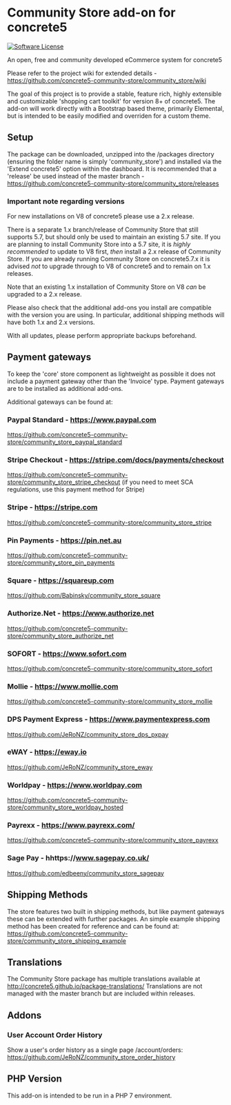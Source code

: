 # Community Store add-on for concrete5

[![Software License](https://img.shields.io/badge/license-MIT-brightgreen.svg?style=flat-square)](LICENSE)

An open, free and community developed eCommerce system for concrete5

Please refer to the project wiki for extended details - https://github.com/concrete5-community-store/community_store/wiki

The goal of this project is to provide a stable, feature rich, highly extensible and customizable 'shopping cart toolkit' for version 8+ of concrete5.
The add-on will work directly with a Bootstrap based theme, primarily Elemental, but is intended to be easily modified and overriden for a custom theme.

## Setup
The package can be downloaded, unzipped into the /packages directory (ensuring the folder name is simply 'community_store') and installed via the 'Extend concrete5' option within the dashboard.  It is recommended that a 'release' be used instead of the master branch - https://github.com/concrete5-community-store/community_store/releases

### Important note regarding versions
For new installations on V8 of concrete5 please use a 2.x release.

There is a separate 1.x branch/release of Community Store that still supports 5.7, but should only be used to maintain an existing 5.7 site.
If you are planning to install Community Store into a 5.7 site, it is _highly recommended_ to update to V8 first, _then_ install a 2.x release of Community Store.
If you are already running Community Store on concrete5.7.x it is advised _not_ to upgrade through to V8 of concrete5 and to remain on 1.x releases.

Note that an existing 1.x installation of Community Store on V8 _can_ be upgraded to a 2.x release.

Please also check that the additional add-ons you install are compatible with the version you are using. In particular, additional shipping methods will have both 1.x and 2.x versions.

With all updates, please perform appropriate backups beforehand. 

## Payment gateways
To keep the 'core' store component as lightweight as possible it does not include a payment gateway other than the 'Invoice' type.
Payment gateways are to be installed as additional add-ons.

Additional gateways can be found at:

### Paypal Standard - https://www.paypal.com
https://github.com/concrete5-community-store/community_store_paypal_standard

### Stripe Checkout - https://stripe.com/docs/payments/checkout
https://github.com/concrete5-community-store/community_store_stripe_checkout
(if you need to meet SCA regulations, use this payment method for Stripe)

### Stripe - https://stripe.com
https://github.com/concrete5-community-store/community_store_stripe

### Pin Payments - https://pin.net.au
https://github.com/concrete5-community-store/community_store_pin_payments

### Square - https://squareup.com
https://github.com/Babinsky/community_store_square

### Authorize.Net - https://www.authorize.net
https://github.com/concrete5-community-store/community_store_authorize_net

### SOFORT - https://www.sofort.com
https://github.com/concrete5-community-store/community_store_sofort

### Mollie - https://www.mollie.com
https://github.com/concrete5-community-store/community_store_mollie

### DPS Payment Express - https://www.paymentexpress.com
https://github.com/JeRoNZ/community_store_dps_pxpay

### eWAY - https://eway.io
https://github.com/JeRoNZ/community_store_eway

### Worldpay - https://www.worldpay.com
https://github.com/concrete5-community-store/community_store_worldpay_hosted

### Payrexx - https://www.payrexx.com/
https://github.com/concrete5-community-store/community_store_payrexx

### Sage Pay - hhttps://www.sagepay.co.uk/
https://github.com/edbeeny/community_store_sagepay

## Shipping Methods
The store features two built in shipping methods, but like payment gateways these can be extended with further packages. 
An simple example shipping method has been created for reference and can be found at:
https://github.com/concrete5-community-store/community_store_shipping_example

## Translations
The Community Store package has multiple translations available at http://concrete5.github.io/package-translations/
Translations are not managed with the master branch but are included within releases.

## Addons

### User Account Order History
Show a user's order history as a single page /account/orders:
https://github.com/JeRoNZ/community_store_order_history

## PHP Version
This add-on is intended to be run in a PHP 7 environment.
